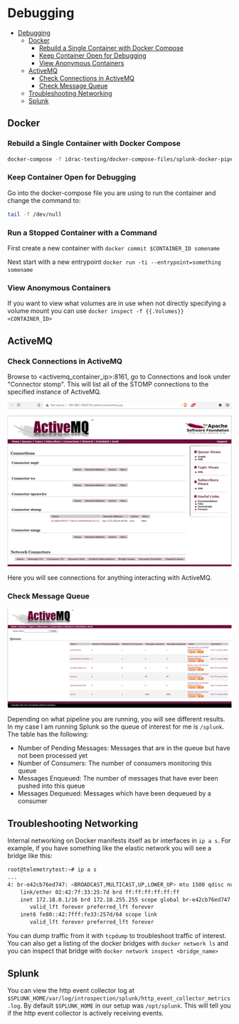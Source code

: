 # Debugging

- [Debugging](#debugging)
  - [Docker](#docker)
    - [Rebuild a Single Container with Docker Compose](#rebuild-a-single-container-with-docker-compose)
    - [Keep Container Open for Debugging](#keep-container-open-for-debugging)
    - [View Anonymous Containers](#view-anonymous-containers)
  - [ActiveMQ](#activemq)
    - [Check Connections in ActiveMQ](#check-connections-in-activemq)
    - [Check Message Queue](#check-message-queue)
  - [Troubleshooting Networking](#troubleshooting-networking)
  - [Splunk](#splunk)

## Docker

### Rebuild a Single Container with Docker Compose

```bash
docker-compose -f idrac-testing/docker-compose-files/splunk-docker-pipeline-reference-unenc.yml up -d --build telemetry-receiver
```

### Keep Container Open for Debugging

Go into the docker-compose file you are using to run the container and change the command to:

```bash
tail -f /dev/null
```

### Run a Stopped Container with a Command

First create a new container with `docker commit $CONTAINER_ID somename`

Next start with a new entrypoint `docker run -ti --entrypoint=something somename`

### View Anonymous Containers

If you want to view what volumes are in use when not directly specifying a volume mount you can use `docker inspect -f {{.Volumes}} <CONTAINER_ID>`
## ActiveMQ

### Check Connections in ActiveMQ

Browse to <activemq_container_ip>:8161, go to Connections and look under "Connector stomp". This will list all of the STOMP connections to the specified instance of ActiveMQ.

![](images/2022-02-09-13-27-41.png)

Here you will see connections for anything interacting with ActiveMQ.

### Check Message Queue

![](images/2022-02-24-09-18-47.png)

Depending on what pipeline you are running, you will see different results. In my case I am running Splunk so the queue of interest for me is `/splunk`. The table has the following:

- Number of Pending Messages: Messages that are in the queue but have not been processed yet
- Number of Consumers: The number of consumers monitoring this queue
- Messages Enqueued: The number of messages that have ever been pushed into this queue
- Messages Dequeued: Messages which have been dequeued by a consumer

## Troubleshooting Networking

Internal networking on Docker manifests itself as br interfaces in `ip a s`. For example, if you have something like the
elastic network you will see a bridge like this:

```bash
root@telemetrytest:~# ip a s
...
4: br-e42cb76ed747: <BROADCAST,MULTICAST,UP,LOWER_UP> mtu 1500 qdisc noqueue state UP group default
    link/ether 02:42:7f:33:25:7d brd ff:ff:ff:ff:ff:ff
    inet 172.18.0.1/16 brd 172.18.255.255 scope global br-e42cb76ed747
       valid_lft forever preferred_lft forever
    inet6 fe80::42:7fff:fe33:257d/64 scope link
       valid_lft forever preferred_lft forever
```

You can dump traffic from it with `tcpdump` to troubleshoot traffic of interest. You can also get a listing of the 
docker bridges with `docker network ls` and you can inspect that bridge with `docker network inspect <bridge_name>`

## Splunk

You can view the http event collector log at `$SPLUNK_HOME/var/log/introspection/splunk/http_event_collector_metrics.log`. By default `$SPLUNK_HOME` in our setup was `/opt/splunk`. This will tell you if the http event collector is actively receiving events.
